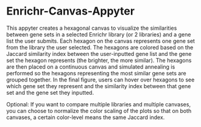 # Enrichr-Canvas-Appyter

This appyter creates a hexagonal canvas to visualize the similarities between 
gene sets in a selected Enrichr library (or 2 libraries) and a gene list the user submits.
Each hexagon on the canvas represents one gene set from the library the user 
selected. The hexagons are colored based on the Jaccard similarity index between 
the user-inputted gene list and the gene set the hexagon represents (the brighter, the
more similar). The hexagons are then placed on a continuous canvas and simulated
annealing is performed so the hexagons representing the most similar gene sets
are grouped together. In the final figure, users can hover over hexagons to see
which gene set they represent and the similarity index between that gene set and
the gene set they inputted.

Optional: If you want to compare multiple libraries and multiple canvases, you can
choose to normalize the color scaling of the plots so that on both canvases, a
certain color-level means the same Jaccard index. 